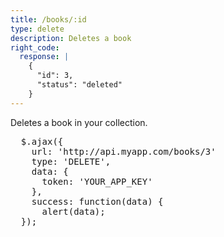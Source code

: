 ```yaml
---
title: /books/:id
type: delete
description: Deletes a book
right_code:
  response: |
    {
      "id": 3,
      "status": "deleted"
    }
---
```

Deletes a book in your collection.

<div class="code-viewer">
  <pre data-language="jQuery">
  $.ajax({
    url: 'http://api.myapp.com/books/3'
    type: 'DELETE',
    data: {
      token: 'YOUR_APP_KEY'
    },
    success: function(data) {
      alert(data);
  });</pre>
</div>
